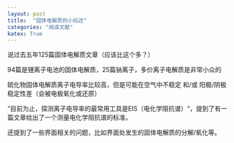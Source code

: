 ```yaml
---
layout: post
title:  "固体电解质的小综述"
categories: "阅读文献"
katex: True
---
```


说过去五年125篇固体电解质文章（应该比这个多？）

94篇是锂离子电池的固体电解质，25篇钠离子，多价离子电解质是非常小众的

硫化物固体电解质离子电导率比较高，但是可能在空气中不稳定 和/或 阳极/阴极稳定性差（会被电极氧化或还原）

”目前为止，探测离子电导率的最常用工具是EIS（电化学阻抗谱）“，提到了有一篇文章给出了一个测量电化学阻抗谱的标准。

还提到了一些界面相关的问题，比如界面处发生的固体电解质的分解/氧化等。

